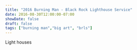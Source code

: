 ```yaml
---
title: "2016 Burning Man - Black Rock Lighthouse Service"
date: 2016-08-30T12:00:00-07:00
showDate: false
draft: false
tags: ["burning man","big art", "brls"]
---
```


Light houses
